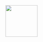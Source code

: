 <link rel="stylesheet" href="https://cdn.jsdelivr.net/npm/bootstrap@5.3.0/dist/css/bootstrap.min.css">



<div id="header" align="center">
  <img src="https://media.giphy.com/media/SWoSkN6DxTszqIKEqv/giphy.gif" width="100"/>
</div>

<div id="badges" align="center>
  <a href="https://www.linkedin.com/in/parth-dobariya/">
    <i class="bi bi-linkedin"></i>
  </a>

  <a href="">

  </a>
  
  <a href="your-twitter-URL">
    <i class="bi bi-twitter"></i> 
  </a>
</div>

<!-- ### Hey Folks! 👋

<!--
**parthdbr/parthdbr** is a ✨ _special_ ✨ repository because its `README.md` (this file) appears on your GitHub profile.

Here are some ideas to get you started:

- 🔭 I’m currently working on ...
- 🌱 I’m currently learning ...
- 👯 I’m looking to collaborate on ...
- 🤔 I’m looking for help with ...
- 💬 Ask me about ...
- 📫 How to reach me: ...
- 😄 Pronouns: ...
- ⚡ Fun fact: ...
-->
<script src="https://cdn.jsdelivr.net/npm/bootstrap@5.3.0/dist/js/bootstrap.bundle.min.js">